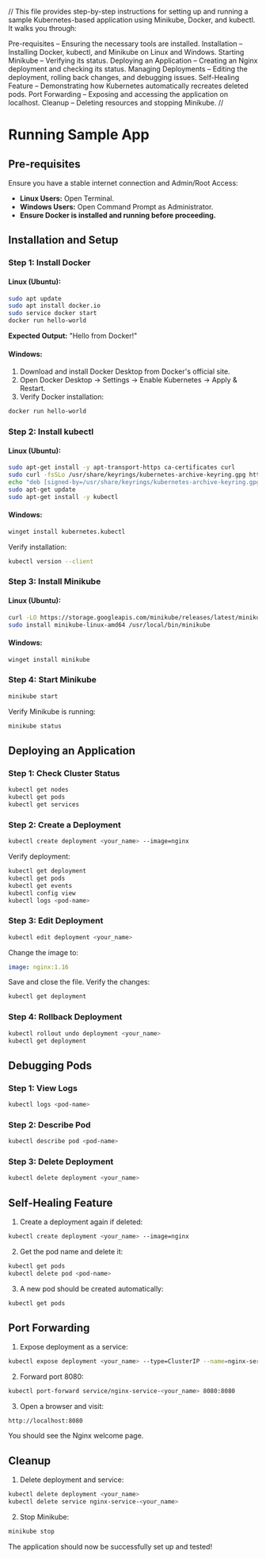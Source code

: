 //
This file provides step-by-step instructions for setting up and running a sample Kubernetes-based application using Minikube, Docker, and kubectl. It walks you through:

Pre-requisites – Ensuring the necessary tools are installed.
Installation – Installing Docker, kubectl, and Minikube on Linux and Windows.
Starting Minikube – Verifying its status.
Deploying an Application – Creating an Nginx deployment and checking its status.
Managing Deployments – Editing the deployment, rolling back changes, and debugging issues.
Self-Healing Feature – Demonstrating how Kubernetes automatically recreates deleted pods.
Port Forwarding – Exposing and accessing the application on localhost.
Cleanup – Deleting resources and stopping Minikube.
//

# Running Sample App

## Pre-requisites

Ensure you have a stable internet connection and Admin/Root Access:

- **Linux Users:** Open Terminal.
- **Windows Users:** Open Command Prompt as Administrator.
- **Ensure Docker is installed and running before proceeding.**

## Installation and Setup

### Step 1: Install Docker

#### Linux (Ubuntu):

```bash
sudo apt update
sudo apt install docker.io
sudo service docker start
docker run hello-world
```

**Expected Output:** "Hello from Docker!"

#### Windows:

1. Download and install Docker Desktop from Docker's official site.
2. Open Docker Desktop → Settings → Enable Kubernetes → Apply & Restart.
3. Verify Docker installation:

```bash
docker run hello-world
```

### Step 2: Install kubectl

#### Linux (Ubuntu):

```bash
sudo apt-get install -y apt-transport-https ca-certificates curl
sudo curl -fsSLo /usr/share/keyrings/kubernetes-archive-keyring.gpg https://pkgs.k8s.io/core:/stable:/v1.29/deb/Release.key
echo "deb [signed-by=/usr/share/keyrings/kubernetes-archive-keyring.gpg] https://pkgs.k8s.io/core:/stable:/v1.29/deb/ /" | sudo tee /etc/apt/sources.list.d/kubernetes.list
sudo apt-get update
sudo apt-get install -y kubectl
```

#### Windows:

```bash
winget install kubernetes.kubectl
```

Verify installation:

```bash
kubectl version --client
```

### Step 3: Install Minikube

#### Linux (Ubuntu):

```bash
curl -LO https://storage.googleapis.com/minikube/releases/latest/minikube-linux-amd64
sudo install minikube-linux-amd64 /usr/local/bin/minikube
```

#### Windows:

```bash
winget install minikube
```

### Step 4: Start Minikube

```bash
minikube start
```

Verify Minikube is running:

```bash
minikube status
```

## Deploying an Application

### Step 1: Check Cluster Status

```bash
kubectl get nodes
kubectl get pods
kubectl get services
```

### Step 2: Create a Deployment

```bash
kubectl create deployment <your_name> --image=nginx
```

Verify deployment:

```bash
kubectl get deployment
kubectl get pods
kubectl get events
kubectl config view
kubectl logs <pod-name>
```

### Step 3: Edit Deployment

```bash
kubectl edit deployment <your_name>
```

Change the image to:

```yaml
image: nginx:1.16
```

Save and close the file. Verify the changes:

```bash
kubectl get deployment
```

### Step 4: Rollback Deployment

```bash
kubectl rollout undo deployment <your_name>
kubectl get deployment
```

## Debugging Pods

### Step 1: View Logs

```bash
kubectl logs <pod-name>
```

### Step 2: Describe Pod

```bash
kubectl describe pod <pod-name>
```

### Step 3: Delete Deployment

```bash
kubectl delete deployment <your_name>
```

## Self-Healing Feature

1. Create a deployment again if deleted:

```bash
kubectl create deployment <your_name> --image=nginx
```

2. Get the pod name and delete it:

```bash
kubectl get pods
kubectl delete pod <pod-name>
```

3. A new pod should be created automatically:

```bash
kubectl get pods
```

## Port Forwarding

1. Expose deployment as a service:

```bash
kubectl expose deployment <your_name> --type=ClusterIP --name=nginx-service-<your_name> --port=8080 --target-port=80
```

2. Forward port 8080:

```bash
kubectl port-forward service/nginx-service-<your_name> 8080:8080
```

3. Open a browser and visit:

```
http://localhost:8080
```

You should see the Nginx welcome page.

## Cleanup

1. Delete deployment and service:

```bash
kubectl delete deployment <your_name>
kubectl delete service nginx-service-<your_name>
```

2. Stop Minikube:

```bash
minikube stop
```

The application should now be successfully set up and tested!

